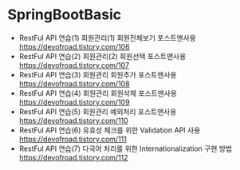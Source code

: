 # SpringBootBasic
- RestFul API 연습(1) 회원관리(1) 회원전체보기 포스트맨사용
https://devofroad.tistory.com/106
- RestFul API 연습(2) 회원관리(2) 회원선택 포스트맨사용
https://devofroad.tistory.com/107
- RestFul API 연습(3) 회원관리 회원추가 포스트맨사용
https://devofroad.tistory.com/108
-  RestFul API 연습(4) 회원관리 회원삭제 포스트맨사용
https://devofroad.tistory.com/109
- RestFul API 연습(5) 회원관리 예외처리 포스트맨사용
https://devofroad.tistory.com/110
-  RestFul API 연습(6) 유효성 체크를 위한 Validation API 사용
https://devofroad.tistory.com/111
-  RestFul API 연습(7) 다국어 처리를 위한 Internationalization 구현 방법
https://devofroad.tistory.com/112
